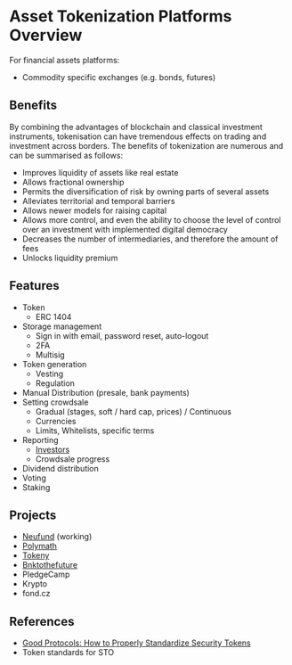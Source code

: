 # Asset Tokenization Platforms Overview

For financial assets platforms:

* Commodity specific exchanges \(e.g. bonds, futures\)

## Benefits

By combining the advantages of blockchain and classical investment instruments, tokenisation can have tremendous effects on trading and investment across borders. The benefits of tokenization are numerous and can be summarised as follows:

* Improves liquidity of assets like real estate
* Allows fractional ownership
* Permits the diversification of risk by owning parts of several assets
* Alleviates territorial and temporal barriers
* Allows newer models for raising capital
* Allows more control, and even the ability to choose the level of control over an investment with implemented digital democracy
* Decreases the number of intermediaries, and therefore the amount of fees
* Unlocks liquidity premium

## Features

* Token
  * ERC 1404
* Storage management
  * Sign in with email, password reset, auto-logout
  * 2FA
  * Multisig
* Token generation
  * Vesting
  * Regulation
* Manual Distribution \(presale, bank payments\)
* Setting crowdsale
  * Gradual \(stages, soft / hard cap, prices\) / Continuous
  * Currencies
  * Limits, Whitelists, specific terms
* Reporting
  * [Investors](https://wiki.crowdfunding3.com/docs/~/edit/drafts/-LRSJeVLZO2J0m9vVJ9J/fund-management-app-wip/admin-panel)
  * Crowdsale progress
* Dividend distribution
* Voting
* Staking

## Projects

* [Neufund](https://neufund.org/) \(working\)
* [Polymath](https://polymath.network/)
* [Tokeny](https://tokeny.com/)
* [Bnktothefuture](https://bnktothefuture.com/)
* PledgeCamp
* Krypto
* fond.cz

## References

* [Good Protocols: How to Properly Standardize Security Tokens](https://blog.neufund.org/good-protocols-how-to-properly-standardize-security-tokens-95ff83c81c4a)
* Token standards for STO

